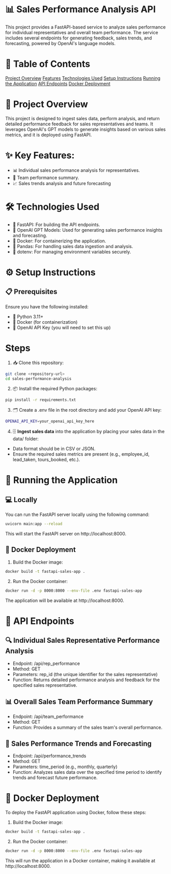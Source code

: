 # 📊 Sales Performance Analysis API
This project provides a FastAPI-based service to analyze sales performance for individual representatives and overall team performance. The service includes several endpoints for generating feedback, sales trends, and forecasting, powered by OpenAI's language models.
# 📑 Table of Contents
[Project Overview](#heading-title)
[Features](#heading-title)
[Technologies Used](#heading-title)
[Setup Instructions](#heading-title)
[Running the Application](#heading-title)
[API Endpoints](#heading-title)
[Docker Deployment](#heading-title)



# 📖 Project Overview

This project is designed to ingest sales data, perform analysis, and return detailed performance feedback for sales representatives and teams. It leverages OpenAI's GPT models to generate insights based on various sales metrics, and it is deployed using FastAPI.
# ✨ Key Features:
- 📊 Individual sales performance analysis for representatives.
- 👥 Team performance summary.
- 📈 Sales trends analysis and future forecasting

# 🛠️ Technologies Used
- 🚀 FastAPI: For building the API endpoints.
- 🤖 OpenAI GPT Models: Used for generating sales performance insights and forecasting.
- 🐳 Docker: For containerizing the application.
- 🐼 Pandas: For handling sales data ingestion and analysis.
- 🔐 dotenv: For managing environment variables securely.
# ⚙️ Setup Instructions
## 📋 Prerequisites
Ensure you have the following installed:

- 🐍 Python 3.11+
- 🐳 Docker (for containerization)
- 🔑 OpenAI API Key (you will need to set this up)

# Steps



1. 📥 Clone this repository:
```bash
git clone <repository-url>
cd sales-performance-analysis
```
2. 📦 Install the required Python packages:
```bash
pip install -r requirements.txt
```
3. 🗂️ Create a .env file in the root directory and add your OpenAI API key:

```bash
OPENAI_API_KEY=your_openai_api_key_here
```
4. 🗄️ **Ingest sales data** into the application by placing your sales data in the data/ folder:

- Data format should be in CSV or JSON.
- Ensure the required sales metrics are present (e.g., employee_id, lead_taken, tours_booked, etc.).

# 🚀 Running the Application
## 💻 Locally
You can run the FastAPI server locally using the following command:

```bash
uvicorn main:app --reload
```
This will start the FastAPI server on http://localhost:8000.

## 🐳 Docker Deployment
1. Build the Docker image:
```bash
docker build -t fastapi-sales-app .
```
2. Run the Docker container:
```bash
docker run -d -p 8000:8000 --env-file .env fastapi-sales-app
```
The application will be available at http://localhost:8000.

# 📡 API Endpoints
## 🔍 Individual Sales Representative Performance Analysis

- Endpoint: /api/rep_performance
- Method: GET
- Parameters: rep_id (the unique identifier for the sales representative)
- Function: Returns detailed performance analysis and feedback for the specified sales representative.
## 📊 Overall Sales Team Performance Summary

- Endpoint: /api/team_performance
- Method: GET
- Function: Provides a summary of the sales team's overall performance.
## 📅 Sales Performance Trends and Forecasting

- Endpoint: /api/performance_trends
- Method: GET
- Parameters: time_period (e.g., monthly, quarterly)
- Function: Analyzes sales data over the specified time period to identify trends and forecast future performance.


# 🐳 Docker Deployment
To deploy the FastAPI application using Docker, follow these steps:

1. Build the Docker image:
```bash
docker build -t fastapi-sales-app .
```
2. Run the Docker container:
```bash
docker run -d -p 8000:8000 --env-file .env fastapi-sales-app
```
This will run the application in a Docker container, making it available at http://localhost:8000.